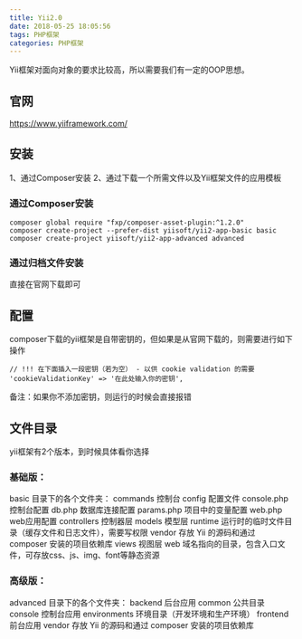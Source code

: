 ```yaml
---
title: Yii2.0
date: 2018-05-25 18:05:56
tags: PHP框架
categories: PHP框架
---
```

Yii框架对面向对象的要求比较高，所以需要我们有一定的OOP思想。

<!-- more -->

##	官网
https://www.yiiframework.com/

##	安装

1、通过Composer安装
2、通过下载一个所需文件以及Yii框架文件的应用模板

###	通过Composer安装

```
composer global require "fxp/composer-asset-plugin:^1.2.0"
composer create-project --prefer-dist yiisoft/yii2-app-basic basic
composer create-project yiisoft/yii2-app-advanced advanced
```

###	通过归档文件安装

直接在官网下载即可

##	配置
composer下载的yii框架是自带密钥的，但如果是从官网下载的，则需要进行如下操作

```
// !!! 在下面插入一段密钥（若为空） - 以供 cookie validation 的需要
'cookieValidationKey' => '在此处输入你的密钥',
```
备注：如果你不添加密钥，则运行的时候会直接报错

##	文件目录
yii框架有2个版本，到时候具体看你选择

###	基础版：
basic 目录下的各个文件夹：
commands            控制台
config                    配置文件
console.php          控制台配置
db.php                   数据库连接配置
params.php           项目中的变量配置
web.php                web应用配置
controllers            控制器层
models                 模型层
runtime                运行时的临时文件目录（缓存文件和日志文件），需要写权限
vendor                  存放 Yii 的源码和通过 composer 安装的项目依赖库
views                     视图层
web                       域名指向的目录，包含入口文件，可存放css、js、img、font等静态资源

###	高级版：
advanced 			 目录下的各个文件夹：
backend                后台应用
common                公共目录
console                  控制台应用
environments        环境目录（开发环境和生产环境）
frontend                前台应用
vendor                   存放 Yii 的源码和通过 composer 安装的项目依赖库


